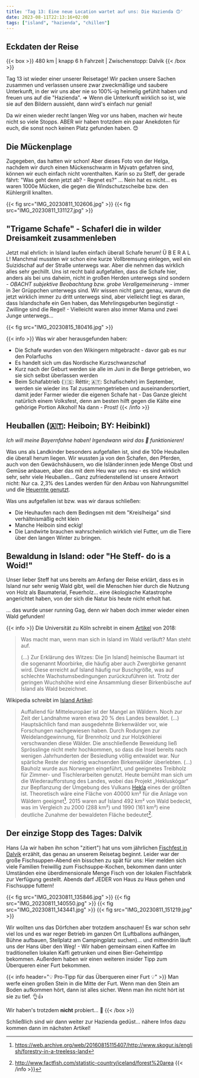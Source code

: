 ```yaml
---
title: 'Tag 13: Eine neue Location wartet auf uns: Die Hazienda 🙃'
date: 2023-08-11T22:13:16+02:00
tags: ["island", "hazienda", "chillen"]
---
```

## Eckdaten der Reise

{{< box >}}
480 km | knapp 6 h Fahrzeit | Zwischenstopp: Dalvik
{{< /box >}}

Tag 13 ist wieder einer unserer Reisetage! Wir packen unsere Sachen zusammen und verlassen unsere zwar zweckmäßige und saubere Unterkunft, in der wir uns aber nie so 100%-ig heimelig gefühlt haben und freuen uns auf die "Hazienda". => Wenn die Unterkunft wirklich so ist, wie sie auf den Bildern aussieht, dann wird's einfach nur genial! 

Da wir einen wieder recht langen Weg vor uns haben, machen wir heute nicht so viele Stopps. ABER wir haben trotzdem ein paar Anekdoten für euch, die sonst noch keinen Platz gefunden haben. :blush:

## Die Mückenplage

Zugegeben, das hatten wir schon! Aber dieses Foto von der Helga, nachdem wir durch einen Mückenschwarm in Mývatn gefahren sind, können wir euch einfach nicht vorenthalten. Karin so zu Steff, der gerade fährt: "Was geht denn jetzt ab? - Regnet es?" ... Nein hat es nicht... es waren 1000e Mücken, die gegen die Windschutzscheibe bzw. den Kühlergrill knallten. 

{{< fig src="IMG_20230811_102606.jpg" >}}
{{< fig src="IMG_20230811_131127.jpg" >}}

## "Trigame Schafe" - Schaferl die in wilder Dreisamkeit zusammenleben

Jetzt mal ehrlich: in Island laufen einfach überall Schafe herum! Ü B E R A L L! Manchmal mussten wir schon eine kurze Vollbremsung einlegen, weil ein Suizidschaf auf der Straße unterwegs war. Aber die nehmen das wirklich alles sehr gechillt. Uns ist recht bald aufgefallen, dass die Schafe hier, anders als bei uns daheim, nicht in großen Herden unterwegs sind sondern - *OBACHT subjektive Beobachtung bzw. grobe Verallgemeinerung* - immer in 3er Grüppchen unterwegs sind. Wir wissen nicht ganz genau, warum die jetzt wirklich immer zu dritt unterwegs sind, aber vielleicht liegt es daran, dass Islandschafe ein Gen haben, das Mehrlingsgeburten begünstigt - Zwillinge sind die Regel! - Vielleicht waren also immer Mama und zwei Junge unterwegs...

{{< fig src="IMG_20230815_180416.jpg" >}}

{{< info >}}
Was wir aber herausgefunden haben:

- Die Schafe wurden von den Wikingern mitgebracht - davor gab es nur den Polarfuchs
- Es handelt sich um das Nordische Kurzschwanzschaf
- Kurz nach der Geburt werden sie alle im Juni in die Berge getrieben, wo sie sich selbst überlassen werden
- Beim Schafabtrieb (🇮🇸: Réttir; 🇦🇹: Schafischehr) im September, werden sie wieder ins Tal zusammengetrieben und auseinandersortiert, damit jeder Farmer wieder die eigenen Schafe hat - Das Ganze gleicht natürlich einem Volksfest, denn am besten hilft gegen die Kälte eine gehörige Portion Alkohol! Na dann - Prost!
{{< /info >}}

## Heuballen (🇦🇹: Heiboin; BY: Heibinkl)

*Ich will meine Bayernfahne haben! Irgendwann wird das 🏴󠁤󠁥󠁢󠁹󠁿 funktionieren!*

Was uns als Landkinder besonders aufgefallen ist, sind die 100e Heuballen die überall herum liegen. Wir wussten ja von den Schafen, den Pferden, auch von den Gewächshäusern, wo die Isländer:innen jede Menge Obst und Gemüse anbauen, aber das mit dem Heu war uns neu - es sind wirklich sehr, sehr viele Heuballen...
Ganz zufriedenstellend ist unsere Antwort nicht: Nur ca. 2,3% des Landes werden für den Anbau von Nahrungsmittel und die [Heuernte genutzt](https://www.eldey.de/Wirtschaft/Landwirtschaft/landwirtschaft.html).

Was uns aufgefallen ist bzw. was wir daraus schließen:
- Die Heuhaufen nach dem Bedingsen mit dem "Kreislheiga" sind verhältnismäßig echt klein
- Manche Heiboin sind eckig!
- Die Landwirte brauchen wahrscheinlich wirklich viel Futter, um die Tiere über den langen Winter zu bringen.

## Bewaldung in Island: oder "He Steff- do is a Woid!"

Unser lieber Steff hat uns bereits am Anfang der Reise erklärt, dass es in Island nur sehr wenig Wald gibt, weil die Menschen hier durch die Nutzung von Holz als Baumaterial, Feuerholz... eine ökologische Katastrophe angerichtet haben, von der sich die Natur bis heute nicht erholt hat.

... das wurde unser running Gag, denn wir haben doch immer wieder einen Wald gefunden!

{{< info >}}
Die Universität zu Köln schreibt in einem [Artikel](https://geographie.uni-koeln.de/forschung/arbeitsgruppen/stadt-und-sozialgeographie/post-aus-der-exkursionsblog/island-2018/ueber-island-und-seine-baeume) von 2018:

> Was macht man, wenn man sich in Island im Wald verläuft? Man steht auf.
> 
> (…) Zur Erklärung des Witzes: Die [in Island] heimische Baumart ist die sogenannt Moorbirke, die häufig aber auch Zwergbirke genannt wird. Diese erreicht auf Island häufig nur Buschgröße, was auf schlechte Wachstumsbedingungen zurückzuführen ist. Trotz der geringen Wuchshöhe wird eine Ansammlung dieser Birkenbüsche auf Island als Wald bezeichnet.

Wikipedia schreibt im [Island Artikel](https://de.wikipedia.org/wiki/Island):

> Auffallend für Mitteleuropäer ist der Mangel an Wäldern. Noch zur Zeit der Landnahme waren etwa 20 % des Landes bewaldet. (…) Hauptsächlich fand man ausgedehnte Birkenwälder vor, wie Forschungen nachgewiesen haben. Durch Rodungen zur Weidelandgewinnung, für Brennholz und zur Holzköhlerei verschwanden diese Wälder. Die anschließende Beweidung ließ Sprösslinge nicht mehr hochkommen, so dass die Insel bereits nach wenigen Jahrhunderten der Besiedlung völlig entwaldet war. Nur spärliche Reste der niedrig wachsenden Birkenwälder überlebten. (…) Bauholz wurde aus Norwegen eingeführt, und geeignetes Treibholz für Zimmer- und Tischlerarbeiten genutzt. Heute bemüht man sich um die Wiederaufforstung des Landes, wobei das Projekt „Hekluskógar“ zur Bepflanzung der Umgebung des Vulkans [Hekla](https://de.wikipedia.org/wiki/Hekla) eines der größten ist. Theoretisch wäre eine Fläche von 40000 km² für die Anlage von Wäldern geeignet[^1]. 2015 waren auf Island 492 km² von Wald bedeckt, was im Vergleich zu 2000 (288 km²) und 1990 (161 km²) eine deutliche Zunahme der bewaldeten Fläche bedeutet[^2].

[^1]: https://web.archive.org/web/20160815115407/http://www.skogur.is/english/forestry-in-a-treeless-land
[^2]: http://www.factfish.com/statistic-country/iceland/forest%20area
{{< /info >}}

## Der einzige Stopp des Tages: Dalvik

Hans (Ja wir haben ihn schon "zitiert") hat uns vom jährlichen [Fischfest in Dalvik](https://www.fiskidagurinnmikli.is/is/moya/page/english) erzählt, das genau an unserem Reisetag beginnt.  Leider war der große Fischsuppen-Abend ein bisschen zu spät für uns: Hier melden sich viele Familien freiwillig zum Fischsuppe-Kochen, bekommen dann unter Umständen eine überdimensionale Menge Fisch von der lokalen Fischfabrik zur Verfügung gestellt. Abends darf JEDER von Haus zu Haus gehen und Fischsuppe futtern!

{{< fig src="IMG_20230811_135846.jpg" >}}
{{< fig src="IMG_20230811_140550.jpg" >}}
{{< fig src="IMG_20230811_143441.jpg" >}}
{{< fig src="IMG_20230811_151219.jpg" >}}

Wir wollten uns das Dörfchen aber trotzdem anschauen! Es war schon sehr viel los und es war reger Betrieb im ganzen Ort (Luftballons aufhängen, Bühne aufbauen, Stellplatz am Campingplatz suchen)... und mittendrin läuft uns  der Hans über den Weg! - Wir haben gemeinsam einen Kaffee im traditionellen lokalen Kaffi getrunken und einen Bier-Geheimtipp bekommen. Außerdem haben wir einen weiteren insider Tipp zum Überqueren einer Furt bekommen.

{{< info header="💡 Pro-Tipp für das Überqueren einer Furt 💡" >}} 
Man werfe einen großen Stein in die Mitte der Furt. Wenn man den Stein am Boden aufkommen hört, dann ist alles sicher. Wenn man ihn nicht hört ist sie zu tief. 👌👍

Wir haben's trotzdem **nicht** probiert… 🤣
{{< /box >}}

Schließlich sind wir dann weiter zur Hazienda gedüst... nähere Infos dazu kommen dann im nächsten Artikel!